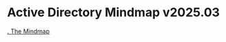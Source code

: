 
<!DOCTYPE html>

<html lang="ar">
<head>
    <meta charset="UTF-8">
</head>
<body>
<h1>Active Directory Mindmap v2025.03</h1>
<p><a href="https://orange-cyberdefense.github.io/ocd-mindmaps/img/mindmap_ad_dark_classic_2025.03.excalidraw.svg">.                                   The Mindmap</a></p>
</body>
</html>
